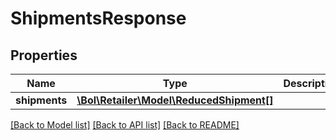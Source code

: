 # ShipmentsResponse

## Properties
Name | Type | Description | Notes
------------ | ------------- | ------------- | -------------
**shipments** | [**\Bol\Retailer\Model\ReducedShipment[]**](ReducedShipment.md) |  | 

[[Back to Model list]](../../README.md#documentation-for-models) [[Back to API list]](../../README.md#documentation-for-api-endpoints) [[Back to README]](../../README.md)

